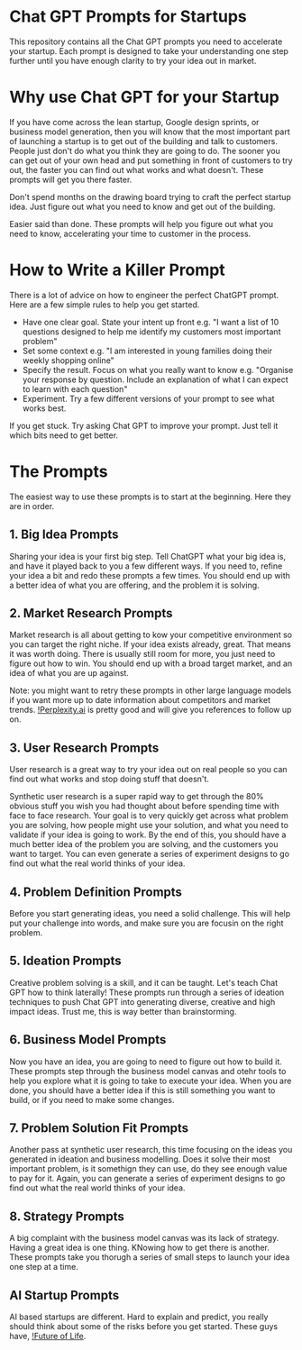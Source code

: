 # Chat GPT Prompts for Startups 

This repository contains all the Chat GPT prompts you need to accelerate your startup. Each prompt is designed to take your understanding one step further until you have enough clarity to try your idea out in market. 

  
# Why use Chat GPT for your Startup
  
If you have come across the lean startup, Google design sprints, or business model generation, then you will know that the most important part of launching a startup is to get out of the building and talk to customers. People just don't do what you think they are going to do. The sooner you can get out of your own head and put something in front of customers to try out, the faster you can find out what works and what doesn't. These prompts will get you there faster.  

Don't spend months on the drawing board trying to craft the perfect startup idea. Just figure out what you need to know and get out of the building. 

Easier said than done. These prompts will help you figure out what you need to know, accelerating your time to customer in the process.

  
# How to Write a Killer Prompt

There is a lot of advice on how to engineer the perfect ChatGPT prompt. Here are a few simple rules to help you get started. 
  
- Have one clear goal. State your intent up front e.g. "I want a list of 10 questions designed to help me identify my customers most important problem"
- Set some context e.g. "I am interested in young families doing their weekly shopping online"
- Specify the result. Focus on what you really want to know e.g. "Organise your response by question. Include an explanation of what I can expect to learn with each question"
- Experiment. Try a few different versions of your prompt to see what works best. 
  
If you get stuck. Try asking Chat GPT to improve your prompt. Just tell it which bits need to get better.
  
  
# The Prompts

The easiest way to use these prompts is to start at the beginning. Here they are in order.

   
## 1. Big Idea Prompts
Sharing your idea is your first big step. Tell ChatGPT what your big idea is, and have it played back to you a few different ways. If you need to, refine your idea a bit and redo these prompts a few times. You should end up with a better idea of what you are offering, and the problem it is solving.

  
## 2. Market Research Prompts
Market research is all about getting to kow your competitive environment so you can target the right niche. If your idea exists already, great. That means it was worth doing. There is usually still room for more, you just need to figure out how to win. You should end up with a broad target market, and an idea of what you are up against. 

Note: you might want to retry these prompts in other large language models if you want more up to date information about competitors and market trends. [!Perplexity.ai](https://www.perplexity.ai/) is pretty good and will give you references to follow up on. 

  
## 3. User Research Prompts
User research is a great way to try your idea out on real people so you can find out what works and stop doing stuff that doesn't. 
  
Synthetic user research is a super rapid way to get through the 80% obvious stuff you wish you had thought about before spending time with face to face research. Your goal is to very quickly get across what problem you are solving, how people might use your solution, and what you need to validate if your idea is going to work. By the end of this, you should have a much better idea of the problem you are solving, and the customers you want to target. You can even generate a series of experiment designs to go find out what the real world thinks of your idea.

  
## 4. Problem Definition Prompts
Before you start generating ideas, you need a solid challenge. This will help put your challenge into words, and make sure you are focusin on the right problem.
  
  
## 5. Ideation Prompts
Creative problem solving is a skill, and it can be taught. Let's teach Chat GPT how to think laterally! These prompts run through a series of ideation techniques to push Chat GPT into generating diverse, creative and high impact ideas. Trust me, this is way better than brainstorming.
  
  
## 6. Business Model Prompts
Now you have an idea, you are going to need to figure out how to build it. These prompts step through the business model canvas and otehr tools to help you explore what it is going to take to execute your idea. When you are done, you should have a better idea if this is still something you want to build, or if you need to make some changes.
  
  
## 7. Problem Solution Fit Prompts
Another pass at synthetic user research, this time focusing on the ideas you generated in ideation and business modelling. Does it solve their most important problem, is it somethign they can use, do they see enough value to pay for it. Again, you can generate a series of experiment designs to go find out what the real world thinks of your idea.
  
  
## 8. Strategy Prompts
A big complaint with the business model canvas was its lack of strategy. Having a great idea is one thing. KNowing how to get there is another. These prompts take you thorugh a series of small steps to launch your idea one step at a time.
  
  
## AI Startup Prompts
AI based startups are different. Hard to explain and predict, you really should think about some of the risks before you get started. These guys have, [!Future of Life](https://futureoflife.org/).




